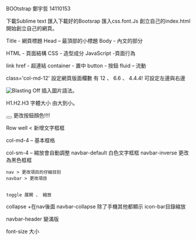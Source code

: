 
BOOtstrap                   鄭宇哲 14110153

下載Sublime text
匯入下載好的Bootsrap
匯入css.font.Js
創立自己的index.html
開始創立自己的網頁。


Title - 網頁標題
Head – 最頂部的小標題
Body - 內文的部分

HTML - 頁面結構
CSS  - 造型成分
JavaScript -頁面行為

link href  - 超連結
container - 置中
button - 按鈕
fluid – 流動

class='col-md-12'  設定網頁版面欄數
有 12 、 6.6 、 4.4.4!
可設定左邊與右邊
 

<img src='images/blast.png' alt='Blasting Off' />
插入圖片語法。

H1.H2.H3 字體大小 由大到小。


<button type='button' class='btn btn-lg btn-primary'> </button>
更改按鈕顏色!!!!


Row well <  新增文字框框

col-md-4 – 基本框格

col-sm-4 – 縮放會自動調整
    navbar-default 白色文字框框
    navbar-inverse 更改為黑色框框
   
    nav > 更改項目的仔細目別
    navbar > 更改項目
    

    toggle 展開 、 縮放
  
   collapse +在nav後面
   navbar-collapse 除了手機其他都顯示
   icon-bar目錄縮放

  navbar-header  變滿版
  
  font-size 大小


